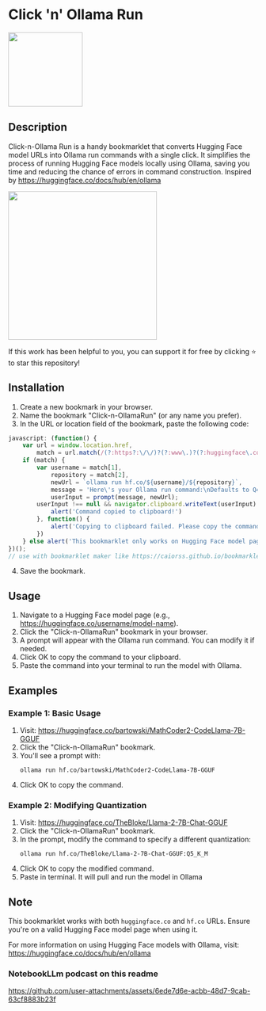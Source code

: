 

# Click 'n' Ollama Run 

<img src="https://github.com/user-attachments/assets/f6b2f246-7e76-4bfd-928a-84b3edc7cad6" width="150">

## Description

Click-n-Ollama Run is a handy bookmarklet that converts Hugging Face model URLs into Ollama run commands with a single click. It simplifies the process of running Hugging Face models locally using Ollama, saving you time and reducing the chance of errors in command construction. Inspired by https://huggingface.co/docs/hub/en/ollama

<img src="https://github.com/user-attachments/assets/adbe1024-0236-4d12-9e7f-b4574ca61cc1" width="300">




If this work has been helpful to you, you can support it for free by clicking ⭐ to star this repository!

## Installation

1. Create a new bookmark in your browser.
2. Name the bookmark "Click-n-OllamaRun" (or any name you prefer).
3. In the URL or location field of the bookmark, paste the following code:

```javascript
javascript: (function() {
    var url = window.location.href,
        match = url.match(/(?:https?:\/\/)?(?:www\.)?(?:huggingface\.co|hf\.co)\/([^\/]+)\/([^\/]+)/);
    if (match) {
        var username = match[1],
            repository = match[2],
            newUrl = `ollama run hf.co/${username}/${repository}`,
            message = 'Here\'s your Ollama run command:\nDefaults to Q4_K_M\nAppend:{quantization} for different quantization\nCopy and paste in terminal to pull and run model\nsee https://huggingface.co/docs/hub/en/ollama\n\nYou can modify the command below:',
            userInput = prompt(message, newUrl);
        userInput !== null && navigator.clipboard.writeText(userInput).then(function() {
            alert('Command copied to clipboard!')
        }, function() {
            alert('Copying to clipboard failed. Please copy the command manually.')
        })
    } else alert('This bookmarklet only works on Hugging Face model pages.')
})();
// use with bookmarklet maker like https://caiorss.github.io/bookmarklet-maker/
```

4. Save the bookmark.

## Usage

1. Navigate to a Hugging Face model page (e.g., https://huggingface.co/username/model-name).
2. Click the "Click-n-OllamaRun" bookmark in your browser.
3. A prompt will appear with the Ollama run command. You can modify it if needed.
4. Click OK to copy the command to your clipboard.
5. Paste the command into your terminal to run the model with Ollama.

## Examples

### Example 1: Basic Usage

1. Visit: https://huggingface.co/bartowski/MathCoder2-CodeLlama-7B-GGUF
2. Click the "Click-n-OllamaRun" bookmark.
3. You'll see a prompt with:
   ```
   ollama run hf.co/bartowski/MathCoder2-CodeLlama-7B-GGUF
   ```
4. Click OK to copy the command.

### Example 2: Modifying Quantization

1. Visit: https://huggingface.co/TheBloke/Llama-2-7B-Chat-GGUF
2. Click the "Click-n-OllamaRun" bookmark.
3. In the prompt, modify the command to specify a different quantization:
   ```
   ollama run hf.co/TheBloke/Llama-2-7B-Chat-GGUF:Q5_K_M
   ```
4. Click OK to copy the modified command.
5. Paste in terminal. It will pull and run the model in Ollama

## Note

This bookmarklet works with both `huggingface.co` and `hf.co` URLs. Ensure you're on a valid Hugging Face model page when using it.

For more information on using Hugging Face models with Ollama, visit: https://huggingface.co/docs/hub/en/ollama

### NotebookLLm podcast on this readme

https://github.com/user-attachments/assets/6ede7d6e-acbb-48d7-9cab-63cf8883b23f


